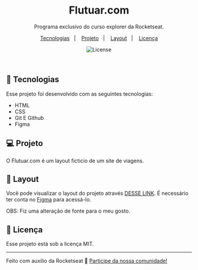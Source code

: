 <h1 align="center"> Flutuar.com </h1>

<p align="center">
Programa exclusivo do curso explorer da Rocketseat. <br/>
</p>

<p align="center">
  <a href="#-tecnologias">Tecnologias</a>&nbsp;&nbsp;&nbsp;|&nbsp;&nbsp;&nbsp;
  <a href="#-projeto">Projeto</a>&nbsp;&nbsp;&nbsp;|&nbsp;&nbsp;&nbsp;
  <a href="#-layout">Layout</a>&nbsp;&nbsp;&nbsp;|&nbsp;&nbsp;&nbsp;
  <a href="#memo-licença">Licença</a>
</p>

<p align="center">
  <img alt="License" src="https://img.shields.io/static/v1?label=license&message=MIT&color=49AA26&labelColor=000000">
</p>

<br>


## 🚀 Tecnologias

Esse projeto foi desenvolvido com as seguintes tecnologias:

- HTML
- CSS
- Git E Github
- Figma

## 💻 Projeto

O Flutuar.com é um layout ficticio de um site de viagens.

## 🔖 Layout

Você pode visualizar o layout do projeto através [DESSE LINK](https://www.figma.com/file/WftaczH8j6iKLWwhmLPrS3/Projeto01-Extra-(Copy)?type=design&t=4RkX8LzrRnjxQkBr-0). É necessário ter conta no [Figma](https://figma.com) para acessá-lo.

OBS: Fiz uma alteração de fonte para o meu gosto.

## :memo: Licença

Esse projeto está sob a licença MIT.

---

Feito com auxilio da Rocketseat :wave: [Participe da nossa comunidade!](https://discord.gg/rocketseat)
